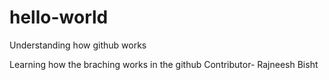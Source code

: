 # hello-world
Understanding how github works

Learning how the braching works in the github
Contributor- Rajneesh Bisht
